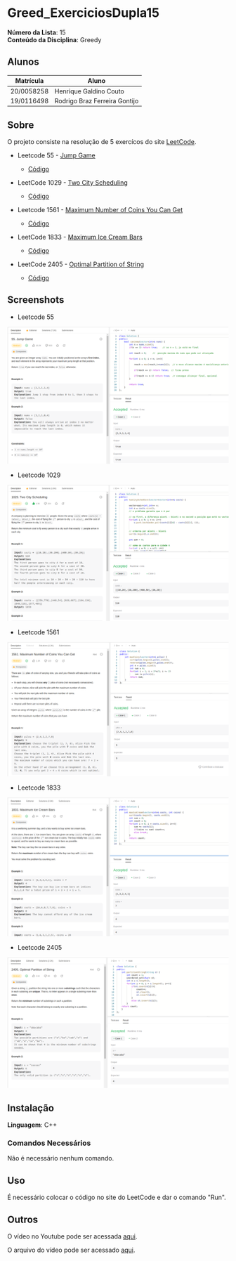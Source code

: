 # Greed_ExerciciosDupla15

**Número da Lista**: 15<br>
**Conteúdo da Disciplina**: Greedy<br>

## Alunos
|Matrícula | Aluno |
| -- | -- |
| 20/0058258  |  Henrique Galdino Couto |
| 19/0116498  |  Rodrigo Braz Ferreira Gontijo |

## Sobre 
O projeto consiste na resolução de 5 exercícos do site [LeetCode](https://leetcode.com/problemset/all/).

* Leetcode 55 - [Jump Game](https://leetcode.com/problems/jump-game/)
    * [Código](/55.cpp) 
    
* LeetCode 1029 - [Two City Scheduling](https://leetcode.com/problems/two-city-scheduling/)
    * [Código](/1029.cpp) 

* Leetcode 1561 - [Maximum Number of Coins You Can Get](https://leetcode.com/problems/maximum-number-of-coins-you-can-get/)
    * [Código](/1561.cpp) 
    
* LeetCode 1833 - [Maximum Ice Cream Bars](https://leetcode.com/problems/maximum-ice-cream-bars/)
    * [Código](/1833.cpp) 

* LeetCode 2405 - [Optimal Partition of String](https://leetcode.com/problems/optimal-partition-of-string/)
    * [Código](/2405.cpp) 
    

## Screenshots
* Leetcode 55

![image](/assets/55.png)

* Leetcode 1029

![image](/assets/1029.png)

* Leetcode 1561

![image](/assets/1561.png)

* Leetcode 1833

![image](/assets/1833.png)

* Leetcode 2405

![image](/assets/2405.png)

## Instalação 
**Linguagem**: C++<br>

### **Comandos Necessários**

Não é necessário nenhum comando.

## Uso 

É necessário colocar o código no site do LeetCode e dar o comando "Run".

## Outros 

O vídeo no Youtube pode ser acessada [aqui](). 

O arquivo do vídeo pode ser acessado [aqui]().




